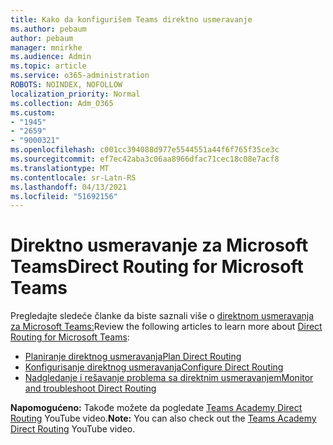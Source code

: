 ```yaml
---
title: Kako da konfigurišem Teams direktno usmeravanje
ms.author: pebaum
author: pebaum
manager: mnirkhe
ms.audience: Admin
ms.topic: article
ms.service: o365-administration
ROBOTS: NOINDEX, NOFOLLOW
localization_priority: Normal
ms.collection: Adm_O365
ms.custom:
- "1945"
- "2659"
- "9000321"
ms.openlocfilehash: c001cc394088d977e5544551a44f6f765f35ce3c
ms.sourcegitcommit: ef7ec42aba3c06aa8966dfac71cec18c08e7acf8
ms.translationtype: MT
ms.contentlocale: sr-Latn-RS
ms.lasthandoff: 04/13/2021
ms.locfileid: "51692156"
---
```

# <a name="direct-routing-for-microsoft-teams"></a><span data-ttu-id="f6b1f-102">Direktno usmeravanje za Microsoft Teams</span><span class="sxs-lookup"><span data-stu-id="f6b1f-102">Direct Routing for Microsoft Teams</span></span>

<span data-ttu-id="f6b1f-103">Pregledajte sledeće članke da biste saznali više o [direktnom usmeravanja za Microsoft Teams:](https://docs.microsoft.com/MicrosoftTeams/direct-routing-landing-page)</span><span class="sxs-lookup"><span data-stu-id="f6b1f-103">Review the following articles to learn more about [Direct Routing for Microsoft Teams](https://docs.microsoft.com/MicrosoftTeams/direct-routing-landing-page):</span></span> 

- [<span data-ttu-id="f6b1f-104">Planiranje direktnog usmeravanja</span><span class="sxs-lookup"><span data-stu-id="f6b1f-104">Plan Direct Routing</span></span>](https://docs.microsoft.com/MicrosoftTeams/direct-routing-plan)
- [<span data-ttu-id="f6b1f-105">Konfigurisanje direktnog usmeravanja</span><span class="sxs-lookup"><span data-stu-id="f6b1f-105">Configure Direct Routing</span></span>](https://docs.microsoft.com/MicrosoftTeams/direct-routing-configure) 
- [<span data-ttu-id="f6b1f-106">Nadgledanje i rešavanje problema sa direktnim usmeravanjem</span><span class="sxs-lookup"><span data-stu-id="f6b1f-106">Monitor and troubleshoot Direct Routing</span></span>](https://docs.microsoft.com/MicrosoftTeams/direct-routing-monitor-and-troubleshoot)

<span data-ttu-id="f6b1f-107">**Napomogućeno:** Takođe možete da pogledate [Teams Academy Direct Routing](https://www.youtube.com/watch?v=1ASftX_Msb8&index=10&list=PLaSOUojkSiGnKuE30ckcjnDVkMNqDv0Vl) YouTube video.</span><span class="sxs-lookup"><span data-stu-id="f6b1f-107">**Note:** You can also check out the [Teams Academy Direct Routing](https://www.youtube.com/watch?v=1ASftX_Msb8&index=10&list=PLaSOUojkSiGnKuE30ckcjnDVkMNqDv0Vl) YouTube video.</span></span>